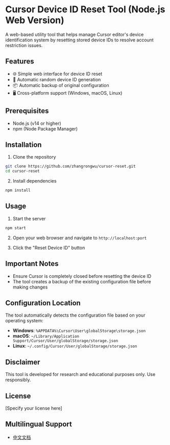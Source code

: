 # Cursor Device ID Reset Tool (Node.js Web Version)

A web-based utility tool that helps manage Cursor editor's device identification system by resetting stored device IDs to resolve account restriction issues.

## Features

- 🌐 Simple web interface for device ID reset
- 🔄 Automatic random device ID generation
- 📦 Automatic backup of original configuration
- 🖥️ Cross-platform support (Windows, macOS, Linux)

## Prerequisites

- Node.js (v14 or higher)
- npm (Node Package Manager)

## Installation

1. Clone the repository
```bash
git clone https://github.com/zhangrongwu/cursor-reset.git
cd cursor-reset
```

2. Install dependencies
```bash
npm install
```

## Usage

1. Start the server
```bash
npm start
```

2. Open your web browser and navigate to `http://localhost:port`

3. Click the "Reset Device ID" button

## Important Notes

- Ensure Cursor is completely closed before resetting the device ID
- The tool creates a backup of the existing configuration file before making changes

## Configuration Location

The tool automatically detects the configuration file based on your operating system:

- **Windows**: `%APPDATA%\Cursor\User\globalStorage\storage.json`
- **macOS**: `~/Library/Application Support/Cursor/User/globalStorage/storage.json`
- **Linux**: `~/.config/Cursor/User/globalStorage/storage.json`

## Disclaimer

This tool is developed for research and educational purposes only. Use responsibly.

## License

[Specify your license here]

## Multilingual Support

- [中文文档](README.zh-CN.md)
